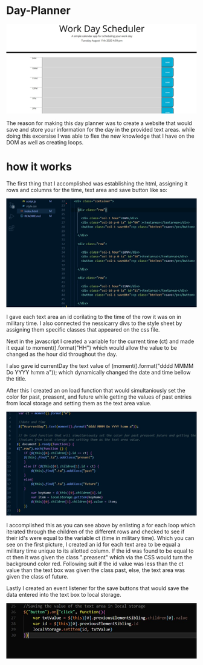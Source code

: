 # Day-Planner

<img src = "assets/BrowserView.jpg" alt = "browser view">

The reason for making this day planner was to create a website that would save and store your information for the day in the provided text areas. while doing this excersise I was able to flex the new knowledge that I have on the DOM as well as creating loops. 

# how it works 

The first thing that I accomplished was establishing the html, assigning it rows and columns for the time, text area and save button like so:

<img src = "assets/htmlRows.jpg" alt= "html Rows and Columns example">

I gave each text area an id corilating to the time of the row it was on in military time. I also connected the nessicarry divs to the style sheet by assigning them specific classes that appeared on the css file.

Next in the javascript I created a variable for the current time (ct) and made it equal to moment().format("HH") which would allow the value to be changed as the hour did throughout the day. 

I also gave id currentDay the text value of (moment().format("dddd MMMM Do YYYY h:mm a")); which dynamically changed the date and time bellow the title.

After this I created an on load function that would simultaniously set the color for past, preasent, and future while getting the 
values of past entries from local storage and setting them as the text area value.

<img src = "assets/settingVar.jpg" alt= "javascript setting var and creating for each loop">

I accomplished this as you can see above by enlisting a for each loop which iterated through the children of the different rows and checked to see if their id's were equal to the variable ct (time in military time). Which you can see on the first picture, I created an id for each text area to be equal a military time unique to its allotted column. If the id was found to be equal to ct then it was given the class ".preasent" which via the CSS would turn the background color red. Following suit if the id value was less than the ct value than the text box was given the class past, else, the text area was given the class of future.


Lastly I created an event listener for the save buttons that would save the data entered into the text box to local storage.

<img src = "assets/localStorage.jpg" alt="local storage for each loop">


